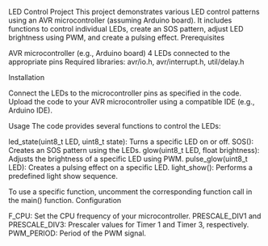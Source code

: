 LED Control Project
This project demonstrates various LED control patterns using an AVR microcontroller (assuming Arduino board). It includes functions to control individual LEDs, create an SOS pattern, adjust LED brightness using PWM, and create a pulsing effect.
Prerequisites

AVR microcontroller (e.g., Arduino board)
4 LEDs connected to the appropriate pins
Required libraries: avr/io.h, avr/interrupt.h, util/delay.h

Installation

Connect the LEDs to the microcontroller pins as specified in the code.
Upload the code to your AVR microcontroller using a compatible IDE (e.g., Arduino IDE).

Usage
The code provides several functions to control the LEDs:

led_state(uint8_t LED, uint8_t state): Turns a specific LED on or off.
SOS(): Creates an SOS pattern using the LEDs.
glow(uint8_t LED, float brightness): Adjusts the brightness of a specific LED using PWM.
pulse_glow(uint8_t LED): Creates a pulsing effect on a specific LED.
light_show(): Performs a predefined light show sequence.

To use a specific function, uncomment the corresponding function call in the main() function.
Configuration

F_CPU: Set the CPU frequency of your microcontroller.
PRESCALE_DIV1 and PRESCALE_DIV3: Prescaler values for Timer 1 and Timer 3, respectively.
PWM_PERIOD: Period of the PWM signal.

